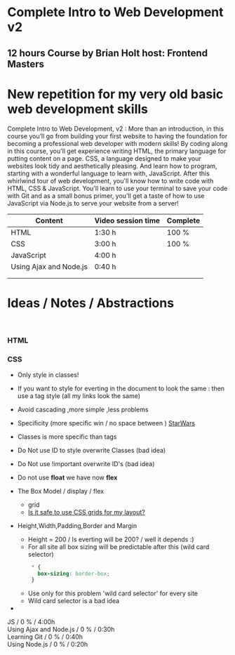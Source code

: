 # Complete Intro to Web Development v2
## 12 hours Course by Brian Holt host: Frontend Masters
# New repetition for my very old basic web development skills

Complete Intro to Web Development, v2 : More than an introduction, in this course you’ll go from building your first website to having the foundation for becoming a professional web developer with modern skills! By coding along in this course, you'll get experience writing HTML, the primary language for putting content on a page. CSS, a language designed to make your websites look tidy and aesthetically pleasing. And learn how to program, starting with a wonderful language to learn with, JavaScript. After this whirlwind tour of web development, you'll know how to write code with HTML, CSS &amp; JavaScript. You'll learn to use your terminal to save your code with Git and as a small bonus primer, you'll get a taste of how to use JavaScript via Node.js to serve your website from a server!



| Content                | Video session time | Complete |
| ---------------------- | ------------------ | -------- |
| HTML                   | 1:30 h             | 100 %    |
| CSS                    | 3:00 h             | 100 %    |
| JavaScript             | 4:00 h             |          |
| Using Ajax and Node.js | 0:40 h             |          |
|                        |                    |          |
|                        |                    |          |

# Ideas / Notes / Abstractions

​    

### HTML 

### CSS 

* Only style in classes!

* If you want to style for everting in the document to look the same :  then use a tag style (all my links look the same)

* Avoid cascading ,more simple ,less problems 

* Specificity (more specific win / no space between )  [StarWars](https://stuffandnonsense.co.uk/archives/css_specificity_wars.html)

* Classes is more specific than tags 

* Do Not use ID to style overwrite Classes (bad idea)

* Do Not use !important overwrite ID's (bad idea)

* Do not use **float** we have now **flex**

* The Box Model / display / flex

  * grid 
  * [Is it safe to use CSS grids for my layout?](https://developer.mozilla.org/en-US/docs/Web/CSS/CSS_Grid_Layout/CSS_Grid_and_Progressive_Enhancement)
  
* Height,Width,Padding,Border and Margin

  * Height = 200 / Is everting will be 200? / well  it depends :)
   * For all site all box sizing will be predictable after this (wild card selector)
     ```css
      * {
        box-sizing: border-box;
      }
     ```
   * Use only for this problem 'wild card selector' for every site 
   * Wild card selector is a bad idea
* 



JS / 0 % / 4:00h    
Using Ajax and Node.js / 0 % / 0:30h  
Learning Git / 0 % / 0:40h  
Using Node.js / 0 % / 0:20h  

